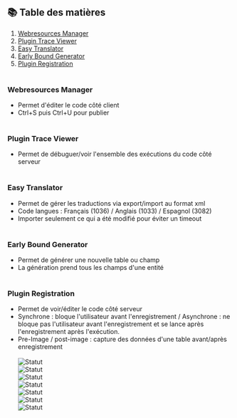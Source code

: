 ## 📚 Table des matières

1. [Webresources Manager](#webresources-manager)
2. [Plugin Trace Viewer](#plugin-trace-viewer)
3. [Easy Translator](#easy-translator)
4. [Early Bound Generator](#early-bound-generator)
5. [Plugin Registration](#plugin-registration)
<br><br>

### Webresources Manager
- Permet d'éditer le code côté client
- Ctrl+S puis Ctrl+U pour publier
<br><br>

### Plugin Trace Viewer
- Permet de débuguer/voir l'ensemble des exécutions du code côté serveur
<br><br>

### Easy Translator
- Permet de gérer les traductions via export/import au format xml
- Code langues : Français (1036) / Anglais (1033) / Espagnol (3082)
- Importer seulement ce qui a été modifié pour éviter un timeout
<br><br>

### Early Bound Generator
- Permet de générer une nouvelle table ou champ
- La génération prend tous les champs d'une entité
<br><br>

### Plugin Registration
- Permet de voir/éditer le code côté serveur
- Synchrone : bloque l'utilisateur avant l'enregistrement / Asynchrone : ne bloque pas l'utilisateur avant l'enregistrement et se lance après l'enregistrement après l'exécution.
- Pre-Image / post-image : capture des données d'une table avant/après enregistrement
<br><br>
![Statut](https://img.shields.io/badge/Synchrone-Bloque_l'utilisateur_avant_l'enregistrement-brightgreen) <br>
![Statut](https://img.shields.io/badge/Statut-Actif-green)<br>
![Statut](https://img.shields.io/badge/Statut-Actif-yellow)<br>
![Statut](https://img.shields.io/badge/Statut-Actif-orange)<br>
![Statut](https://img.shields.io/badge/Statut-Actif-red)<br>
![Statut](https://img.shields.io/badge/Statut-Actif-blue)<br>
![Statut](https://img.shields.io/badge/Statut-Actif-lightgreen)<br>

